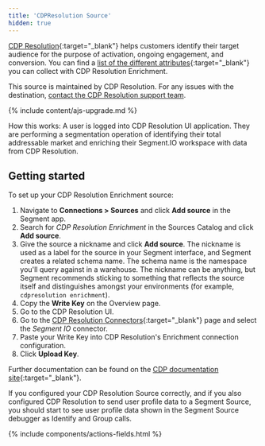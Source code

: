 ```yaml
---
title: 'CDPResolution Source'
hidden: true
---
```



[CDP Resolution](https://cdpresolution.com?utm_source=segmentio&utm_medium=docs&utm_campaign=partners){:target="_blank"} helps customers identify their target audience for the purpose of activation, ongoing engagement, and conversion.  You can find a [list of the different attributes](https://www.cdpresolution.com/resources/UPID?utm_source=segmentio&utm_medium=docs&utm_campaign=partners){:target="_blank"} you can collect with CDP Resolution Enrichment.

This source is maintained by CDP Resolution. For any issues with the destination, [contact the CDP Resolution support team](mailto:support@cdpresolution.com).

{% include content/ajs-upgrade.md %}

How this works: A user is logged into CDP Resolution UI application.  They are performing a segmentation operation of identifying their total addressable market and enriching their Segment.IO workspace with data from CDP Resolution.

## Getting started

To set up your CDP Resolution Enrichment source:
1. Navigate to **Connections > Sources** and click **Add source** in the Segment app. 
2. Search for *CDP Resolution Enrichment* in the Sources Catalog and click **Add source**.
3. Give the source a nickname and click **Add source**.
   The nickname is used as a label for the source in your Segment interface, and Segment creates a related schema name. The schema name is the namespace you'll query against in a warehouse. The nickname can be anything, but Segment recommends sticking to something that reflects the source itself and distinguishes amongst your environments (for example, `cdpresolution enrichment`).
4. Copy the **Write Key** on the Overview page.
5. Go to the CDP Resolution UI. 
6. Go to the [CDP Resolution Connectors](https://app.cdpresolution.com/administration/cdp-connections?utm_source=segmentio&utm_medium=docs&utm_campaign=partners){:target="_blank"} page and select the *Segment IO* connector.
7.	Paste your Write Key into CDP Resolution's Enrichment connection configuration.
8.	Click **Upload Key**.

Further documentation can be found on the [CDP documentation site](https://docs.cdpresolution.com?utm_source=segmentio&utm_medium=docs&utm_campaign=partners){:target="_blank"}.

If you configured your CDP Resolution Source correctly, and if you also configured CDP Resolution to send user profile data to a Segment Source, you should start to see user profile data shown in the Segment Source debugger as Identify and Group calls.

{% include components/actions-fields.html %}
